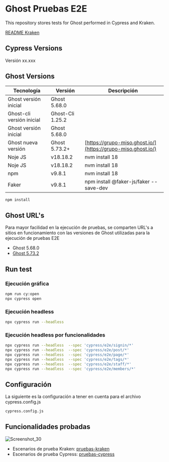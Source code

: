 # Ghost Pruebas E2E

This repository stores tests for Ghost performed in Cypress and Kraken.

[README Kraken](./pruebas-kraken/README.md)


## Cypress Versions 

Versión xx.xxx

## Ghost Versions 

| Tecnología      | Versión       | Descripción |
|---------------|------------------|---------------|
| Ghost versión inicial | Ghost 5.68.0 |  |
| Ghost-cli versión inicial | Ghost-Cli 1.25.2 |  |
| Ghost versión inicial | Ghost 5.68.0 |  |
| Ghost nueva versión | Ghost 5.73.2+ | [https://grupo-miso.ghost.io/](https://grupo-miso.ghost.io/) |
| Noje JS | v18.18.2 | nvm install 18 |
| Noje JS | v18.18.2 | nvm install 18 |
| npm | v9.8.1 | nvm install 18 |
| Faker | v9.8.1 | npm install @faker-js/faker --save-dev |

```bash
npm install
```

## Ghost URL's
Para mayor facilidad en la ejecución de pruebas, se comparten URL's a sitios en funcionamiento con las versiones de Ghost utilizadas para la ejecución de pruebas E2E
* Ghost 5.68.0
* [Ghost 5.73.2](https://grupo-miso.ghost.io/)

## Run test
### Ejecución gráfica
```bash
npm run cy:open
npx cypress open
```
### Ejecución headless
```bash
npx cypress run --headless  
```
### Ejecución headless por funcionalidades 
```bash
npx cypress run --headless  --spec 'cypress/e2e/signin/*'
npx cypress run --headless  --spec 'cypress/e2e/post/*'
npx cypress run --headless  --spec 'cypress/e2e/page/*'
npx cypress run --headless  --spec 'cypress/e2e/tags/*'
npx cypress run --headless  --spec 'cypress/e2e/staff/*'
npx cypress run --headless  --spec 'cypress/e2e/members/*'
```
## Configuración
La siguiente es la configuración a tener en cuenta para el archivo cypress.config.js 

```bash
cypress.config.js
```


Funcionalidades probadas
--------------------------------------------
![Screenshot_30](https://github.com/MISW-pruebas-equipo18/ghost-pruebas-e2e/assets/142247170/7cb11e43-3fa8-4876-9fec-b400d3a69cf1)

* Escenarios de prueba Kraken: [pruebas-kraken](./pruebas-kraken)
* Escenarios de prueba Cypress: [pruebas-cypress](./cypress)
